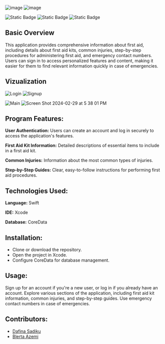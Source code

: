  ![image](https://github.com/bl3rt4/FirstAid/assets/121666373/c2cf4d3a-5b91-442e-8c40-299c3d83383b) ![image](https://github.com/bl3rt4/FirstAid/assets/121666373/e9adba3d-ed1a-4cb3-b07d-ca88565c6e2a)
 
![Static Badge](https://img.shields.io/badge/Language-Swift-296f66) ![Static Badge](https://img.shields.io/badge/Tool-Xcode_11.2-61C3B9) ![Static Badge](https://img.shields.io/badge/Database-Core_Data-296f66)



## Basic Overview
This application provides comprehensive information about first aid, including details about first aid kits, common injuries, step-by-step procedures for administering first aid, 
and emergency contact numbers. Users can sign in to access personalized features and content, making it easier for them to find relevant information quickly in case of emergencies.

## Vizualization 
![Login](https://github.com/bl3rt4/FirstAid/assets/121666373/b6dcfa49-16c4-49a8-bb1d-91e7ff1a642c)
![Signup](https://github.com/bl3rt4/FirstAid/assets/121666373/7b67e74e-e573-45b1-97c2-44ce2179333b)


![Main](https://github.com/bl3rt4/FirstAid/assets/121666373/ffa1aafe-92ba-47b5-8de4-4ee5b7822b1c)
![Screen Shot 2024-02-29 at 5 38 01 PM](https://github.com/bl3rt4/FirstAid/assets/121666373/f3c5430e-c909-4d0d-b053-4a9d51f3e451)





## Program Features:
**User Authentication:** Users can create an account and log in securely to access the application's features.

**First Aid Kit Information:** Detailed descriptions of essential items to include in a first aid kit.

**Common Injuries:** Information about the most common types of injuries.

**Step-by-Step Guides:** Clear, easy-to-follow instructions for performing first aid procedures.




## Technologies Used:
**Language:** Swift

**IDE:** Xcode

**Database:** CoreData



## Installation:
- Clone or download the repository.
- Open the project in Xcode.
- Configure CoreData for database management.


## Usage:
Sign up for an account if you're a new user, or log in if you already have an account.
Explore various sections of the application, including first aid kit information, common injuries, and step-by-step guides.
Use emergency contact numbers in case of emergencies.

## Contributors:
- [Dafina Sadiku](https://github.com/dafiinaa)
- [Blerta Azemi](https://github.com/bl3rt4) 








